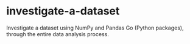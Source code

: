 # investigate-a-dataset
Investigate a dataset using NumPy and Pandas Go (Python packages), through the entire data analysis process.

